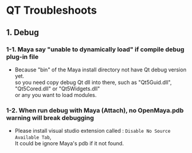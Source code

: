 # QT Troubleshoots

## 1. Debug

### 1-1. Maya say "unable to dynamically load" if compile debug plug-in file

+ Because "bin" of the Maya install directory not have Qt debug version yet.</br>
  so you need copy debug Qt dll into there, such as "Qt5Guid.dll", "Qt5Cored.dll" or "Qt5Widgets.dll"</br>
  or any you want to load modules.

### 1-2. When run debug with Maya (Attach), no OpenMaya.pdb warning will break debugging

+ Please install visual studio extension called : `Disable No Source Available Tab`,</br>
  It could be ignore Maya's pdb if it not found.
